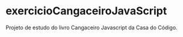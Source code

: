 # exercicioCangaceiroJavaScript
Projeto de estudo do livro Cangaceiro Javascript da Casa do Código.

